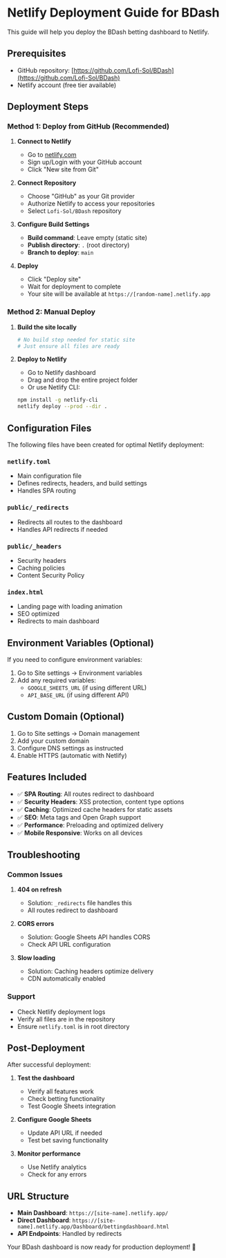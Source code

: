# Netlify Deployment Guide for BDash

This guide will help you deploy the BDash betting dashboard to Netlify.

## Prerequisites

- GitHub repository: [https://github.com/Lofi-Sol/BDash](https://github.com/Lofi-Sol/BDash)
- Netlify account (free tier available)

## Deployment Steps

### Method 1: Deploy from GitHub (Recommended)

1. **Connect to Netlify**
   - Go to [netlify.com](https://netlify.com)
   - Sign up/Login with your GitHub account
   - Click "New site from Git"

2. **Connect Repository**
   - Choose "GitHub" as your Git provider
   - Authorize Netlify to access your repositories
   - Select `Lofi-Sol/BDash` repository

3. **Configure Build Settings**
   - **Build command**: Leave empty (static site)
   - **Publish directory**: `.` (root directory)
   - **Branch to deploy**: `main`

4. **Deploy**
   - Click "Deploy site"
   - Wait for deployment to complete
   - Your site will be available at `https://[random-name].netlify.app`

### Method 2: Manual Deploy

1. **Build the site locally**
   ```bash
   # No build step needed for static site
   # Just ensure all files are ready
   ```

2. **Deploy to Netlify**
   - Go to Netlify dashboard
   - Drag and drop the entire project folder
   - Or use Netlify CLI:
   ```bash
   npm install -g netlify-cli
   netlify deploy --prod --dir .
   ```

## Configuration Files

The following files have been created for optimal Netlify deployment:

### `netlify.toml`
- Main configuration file
- Defines redirects, headers, and build settings
- Handles SPA routing

### `public/_redirects`
- Redirects all routes to the dashboard
- Handles API redirects if needed

### `public/_headers`
- Security headers
- Caching policies
- Content Security Policy

### `index.html`
- Landing page with loading animation
- SEO optimized
- Redirects to main dashboard

## Environment Variables (Optional)

If you need to configure environment variables:

1. Go to Site settings → Environment variables
2. Add any required variables:
   - `GOOGLE_SHEETS_URL` (if using different URL)
   - `API_BASE_URL` (if using different API)

## Custom Domain (Optional)

1. Go to Site settings → Domain management
2. Add your custom domain
3. Configure DNS settings as instructed
4. Enable HTTPS (automatic with Netlify)

## Features Included

- ✅ **SPA Routing**: All routes redirect to dashboard
- ✅ **Security Headers**: XSS protection, content type options
- ✅ **Caching**: Optimized cache headers for static assets
- ✅ **SEO**: Meta tags and Open Graph support
- ✅ **Performance**: Preloading and optimized delivery
- ✅ **Mobile Responsive**: Works on all devices

## Troubleshooting

### Common Issues

1. **404 on refresh**
   - Solution: `_redirects` file handles this
   - All routes redirect to dashboard

2. **CORS errors**
   - Solution: Google Sheets API handles CORS
   - Check API URL configuration

3. **Slow loading**
   - Solution: Caching headers optimize delivery
   - CDN automatically enabled

### Support

- Check Netlify deployment logs
- Verify all files are in the repository
- Ensure `netlify.toml` is in root directory

## Post-Deployment

After successful deployment:

1. **Test the dashboard**
   - Verify all features work
   - Check betting functionality
   - Test Google Sheets integration

2. **Configure Google Sheets**
   - Update API URL if needed
   - Test bet saving functionality

3. **Monitor performance**
   - Use Netlify analytics
   - Check for any errors

## URL Structure

- **Main Dashboard**: `https://[site-name].netlify.app/`
- **Direct Dashboard**: `https://[site-name].netlify.app/Dashboard/bettingdashboard.html`
- **API Endpoints**: Handled by redirects

Your BDash dashboard is now ready for production deployment! 🚀
